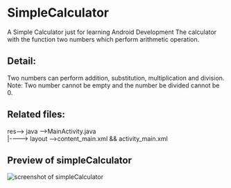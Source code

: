 # SimpleCalculator
A Simple Calculator just for learning Android Development
The calculator with the function two numbers which perform arithmetic operation.
## Detail:
Two numbers can perform addition, substitution, multiplication and division.
Note: Two number cannot be empty and the number be divided cannot be 0.
## Related files:
res--> java -->MainActivity.java<br />
  |----> layout -->content_main.xml && activity_main.xml<br />
  
## Preview of simpleCalculator
![screenshot of simpleCalculator](https://user-images.githubusercontent.com/19303874/67087054-70254f00-f1a2-11e9-80be-eb704d3aeda2.PNG)
